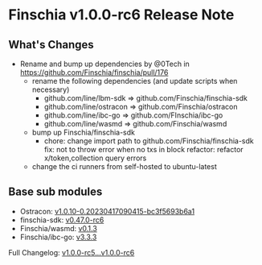 # Finschia v1.0.0-rc6 Release Note

## What's Changes
* Rename and bump up dependencies by @0Tech in https://github.com/Finschia/finschia/pull/176
  * rename the following dependencies (and update scripts when necessary)
    * github.com/line/lbm-sdk => github.com/Finschia/finschia-sdk
    * github.com/line/ostracon => github.com/Finschia/ostracon
    * github.com/line/ibc-go => github.com/FInschia/ibc-go
    * github.com/line/wasmd => github.com/Finschia/wasmd
  * bump up Finschia/finschia-sdk
    * chore: change import path to github.com/Finschia/finschia-sdk
      fix: not to throw error when no txs in block
      refactor: refactor x/token,collection query errors
  * change the ci runners from self-hosted to ubuntu-latest

## Base sub modules
* Ostracon: [v1.0.10-0.20230417090415-bc3f5693b6a1](https://github.com/Finschia/ostracon/tree/bc3f5693b6a15644dd313d23760280efe7a385a8)
* finschia-sdk: [v0.47.0-rc6](https://github.com/Finschia/finschia-sdk/tree/v0.47.0-rc6)
* Finschia/wasmd: [v0.1.3](https://github.com/Finschia/wasmd/tree/v0.1.3)
* Finschia/ibc-go: [v3.3.3](https://github.com/Finschia/ibc-go/tree/v3.3.3)

Full Changelog: [v1.0.0-rc5...v1.0.0-rc6](https://github.com/Finschia/finschia/compare/v1.0.0-rc5...v1.0.0-rc6)
